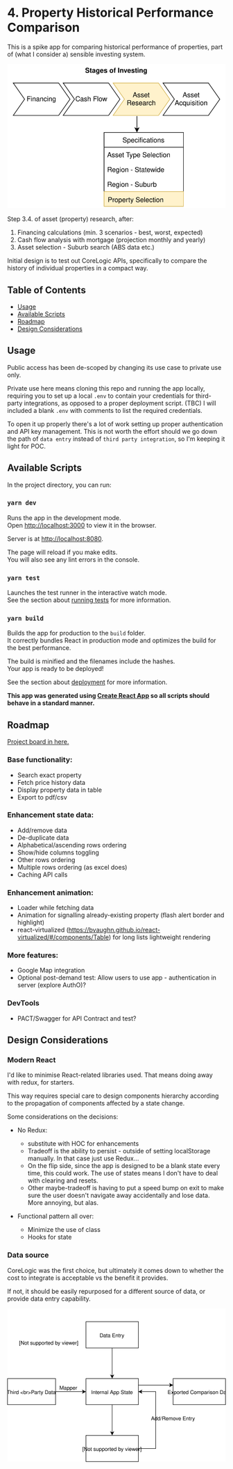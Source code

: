 # 4. Property Historical Performance Comparison
This is a spike app for comparing historical performance of properties, part of (what I consider a) sensible investing system.

<img src="https://raw.githubusercontent.com/hiwenny/history-compare/43d341629e85b7ff493e6a0c07caf70ab52b4a35/readme/stages_of_investing.svg?sanitize=true">

Step 3.4. of asset (property) research, after:
1. Financing calculations (min. 3 scenarios - best, worst, expected)
2. Cash flow analysis with mortgage (projection monthly and yearly)
3. Asset selection - Suburb search (ABS data etc.)

Initial design is to test out CoreLogic APIs, specifically to compare the history of individual properties in a compact way.

## Table of Contents
- [Usage](#usage)
- [Available Scripts](#available-scripts)
- [Roadmap](#roadmap)
- [Design Considerations](#design-considerations)

## Usage
Public access has been de-scoped by changing its use case to private use only. 

Private use here means cloning this repo and running the app locally, requiring you to set up a local `.env` to contain your credentials for third-party integrations, as opposed to a proper deployment script. (TBC) I will included a blank `.env` with comments to list the required credentials.

To open it up properly there's a lot of work setting up proper authentication and API key management. This is not worth the effort should we go down the path of `data entry` instead of `third party integration`, so I'm keeping it light for POC.

## Available Scripts

In the project directory, you can run:

### `yarn dev`

Runs the app in the development mode.<br />
Open [http://localhost:3000](http://localhost:3000) to view it in the browser.

Server is at [http://localhost:8080](http://localhost:8080).

The page will reload if you make edits.<br />
You will also see any lint errors in the console.

### `yarn test`

Launches the test runner in the interactive watch mode.<br />
See the section about [running tests](https://facebook.github.io/create-react-app/docs/running-tests) for more information.

### `yarn build`

Builds the app for production to the `build` folder.<br />
It correctly bundles React in production mode and optimizes the build for the best performance.

The build is minified and the filenames include the hashes.<br />
Your app is ready to be deployed!

See the section about [deployment](https://facebook.github.io/create-react-app/docs/deployment) for more information.

<b>This app was generated using [Create React App](https://github.com/facebook/create-react-app) so all scripts should behave in a standard manner.</b>

## Roadmap
[Project board in here.](https://trello.com/b/TR2LH5j6/history-compare)

### Base functionality:
- Search exact property
- Fetch price history data
- Display property data in table
- Export to pdf/csv

### Enhancement state data:
- Add/remove data
- De-duplicate data
- Alphabetical/ascending rows ordering
- Show/hide columns toggling
- Other rows ordering
- Multiple rows ordering (as excel does)
- Caching API calls

### Enhancement animation:
- Loader while fetching data
- Animation for signalling already-existing property (flash alert border and highlight)
- react-virtualized (https://bvaughn.github.io/react-virtualized/#/components/Table) for long lists lightweight rendering

### More features:
- Google Map integration
- Optional post-demand test: Allow users to use app - authentication in server (explore AuthO)?

### DevTools
- PACT/Swagger for API Contract and test?

## Design Considerations

### Modern React
I'd like to minimise React-related libraries used. That means doing away with redux, for starters.

This way requires special care to design components hierarchy according to the propagation of components affected by a state change.

Some considerations on the decisions:
- No Redux:
  - substitute with HOC for enhancements
  - Tradeoff is the ability to persist - outside of setting localStorage manually. In that case just use Redux...
  - On the flip side, since the app is designed to be a blank state every time, this could work. The use of states means I don't have to deal with clearing and resets.
  - Other maybe-tradeoff is having to put a speed bump on exit to make sure the user doesn't navigate away accidentally and lose data. More annoying, but alas.

- Functional pattern all over:
  - Minimize the use of class
  - Hooks for state

### Data source
CoreLogic was the first choice, but ultimately it comes down to whether the cost to integrate is acceptable vs the benefit it provides.

If not, it should be easily repurposed for a different source of data, or provide data entry capability.

<img src="https://raw.githubusercontent.com/hiwenny/history-compare/9261c81718df412b7dcbd6a344cd0fc0fee5e06d/readme/flow_of_Information.svg?sanitize=true">
